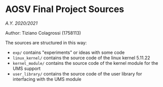 # AOSV Final Project Sources
_A.Y. 2020/2021_

Author: Tiziano Colagrossi (1758113) 

The sources are structured in this way:
- `exp/` contains "experiments" or ideas with some code 
- `linux_kernel/` contains the source code of the linux kernel 5.11.22
- `kernel_module/` contains the source code of the kernel module for the UMS support
- `user_library/` contains the source code of the user library for interfacing with the UMS module
